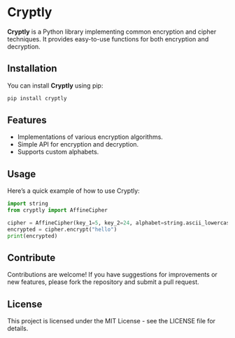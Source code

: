 # Cryptly

**Cryptly** is a Python library implementing common encryption and cipher techniques. It provides easy-to-use functions for both encryption and decryption.

## Installation

You can install **Cryptly** using pip:

```bash
pip install cryptly
```

## Features

- Implementations of various encryption algorithms.
- Simple API for encryption and decryption.
- Supports custom alphabets.

## Usage

Here’s a quick example of how to use Cryptly:

```python
import string
from cryptly import AffineCipher

cipher = AffineCipher(key_1=5, key_2=24, alphabet=string.ascii_lowercase)
encrypted = cipher.encrypt("hello")
print(encrypted)
```

## Contribute

Contributions are welcome! If you have suggestions for improvements or new features, please fork the repository and submit a pull request.

## License

This project is licensed under the MIT License - see the LICENSE file for details.
